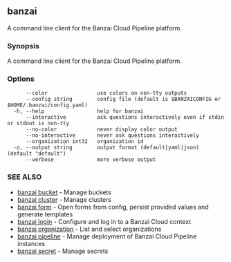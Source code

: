## banzai

A command line client for the Banzai Cloud Pipeline platform.

### Synopsis

A command line client for the Banzai Cloud Pipeline platform.

### Options

```
      --color                use colors on non-tty outputs
      --config string        config file (default is $BANZAICONFIG or $HOME/.banzai/config.yaml)
  -h, --help                 help for banzai
      --interactive          ask questions interactively even if stdin or stdout is non-tty
      --no-color             never display color output
      --no-interactive       never ask questions interactively
      --organization int32   organization id
  -o, --output string        output format (default|yaml|json) (default "default")
      --verbose              more verbose output
```

### SEE ALSO

* [banzai bucket](banzai_bucket.md)	 - Manage buckets
* [banzai cluster](banzai_cluster.md)	 - Manage clusters
* [banzai form](banzai_form.md)	 - Open forms from config, persist provided values and generate templates
* [banzai login](banzai_login.md)	 - Configure and log in to a Banzai Cloud context
* [banzai organization](banzai_organization.md)	 - List and select organizations
* [banzai pipeline](banzai_pipeline.md)	 - Manage deployment of Banzai Cloud Pipeline instances
* [banzai secret](banzai_secret.md)	 - Manage secrets

